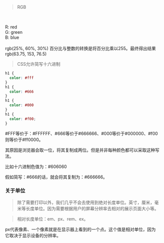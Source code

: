 

> RGB
<br>
<br>
R: red
<br>
G: green
<br>
B: blue
<br>
<br>
rgb(25%, 60%, 30%)  百分比与整数的转换是将百分比乘以255。最终得出结果 rgb(63.75, 153, 76.5)

> CSS允许简写十六进制

```css
h1 {
  color: #fff
}
h1 {
  color: #666
}
h1 {
  color: #000
}
h1 {
  color: #f00;
}
```

#FFF等价于：#FFFFFF、#666等价于#666666、#000等价于#000000、#f00则等价于#ff0000。

其原因是浏览器会取一位，将其复制成两位。但是并非每种颜色都可以采取这种写法。

比如十六进制色值为：#606060

假如简写：#666的话，就会将其复制为：#666666。

### 关于单位

> 除了需要打印以外，我们几乎不会去使用到绝对长度单位。英寸，厘米，毫米等长度单位。因为需要根据用户的屏幕分辨率去相对的展示页面大小等。

> 相对长度单位：em、px、rem、ex。

px代表像素、一个像素就是在显示器上看到的一个点。这个值是相对单位，因为它取决于显示设备的分辨率。
